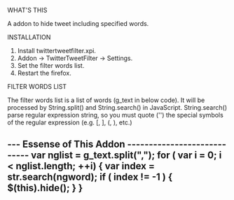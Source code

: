 WHAT'S THIS

  A addon to hide tweet including specified words.


INSTALLATION

1. Install twittertweetfilter.xpi.
2. Addon -> TwitterTweetFilter -> Settings.
3. Set the filter words list.
4. Restart the firefox.


FILTER WORDS LIST

  The filter words list is a list of words (g_text in below code). It will be processed by String.split() and String.search() in JavaScript. String.search() parse regular expression string, so you must quote ('\') the special symbols of the regular expression (e.g. [, ], (, ), etc.)


--- Essense of This Addon ----------------------------
    var nglist = g_text.split(",");
    for ( var i = 0; i < nglist.length; ++i) {
        var index = str.search(ngword);
        if ( index != -1 ) {
            $(this).hide();
        }
    }
------------------------------------------------------
